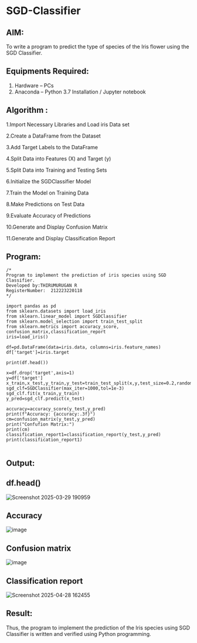 # SGD-Classifier
## AIM:
To write a program to predict the type of species of the Iris flower using the SGD Classifier.

## Equipments Required:
1. Hardware – PCs
2. Anaconda – Python 3.7 Installation / Jupyter notebook

## Algorithm :

1.Import Necessary Libraries and Load iris Data set

2.Create a DataFrame from the Dataset

3.Add Target Labels to the DataFrame

4.Split Data into Features (X) and Target (y)

5.Split Data into Training and Testing Sets

6.Initialize the SGDClassifier Model

7.Train the Model on Training Data

8.Make Predictions on Test Data

9.Evaluate Accuracy of Predictions

10.Generate and Display Confusion Matrix

11.Generate and Display Classification Report

## Program:
```
/*
Program to implement the prediction of iris species using SGD Classifier.
Developed by:THIRUMURUGAN R
RegisterNumber:  212223220118
*/
```

```
import pandas as pd
from sklearn.datasets import load_iris
from sklearn.linear_model import SGDClassifier
from sklearn.model_selection import train_test_split
from sklearn.metrics import accuracy_score, confusion_matrix,classification_report
iris=load_iris()

df=pd.DataFrame(data=iris.data, columns=iris.feature_names)
df['target']=iris.target

print(df.head())

```

```
x=df.drop('target',axis=1)
y=df['target']
x_train,x_test,y_train,y_test=train_test_split(x,y,test_size=0.2,random_state=42)
sgd_clf=SGDClassifier(max_iter=1000,tol=1e-3)
sgd_clf.fit(x_train,y_train)
y_pred=sgd_clf.predict(x_test)

accuracy=accuracy_score(y_test,y_pred)
print(f"Accuracy: {accuracy:.3f}")
cm=confusion_matrix(y_test,y_pred)
print("Confufion Matrix:")
print(cm)
classification_report1=classification_report(y_test,y_pred)
print(classification_report1)


```
## Output:

## df.head()

![Screenshot 2025-03-29 190959](https://github.com/user-attachments/assets/b863dec5-3cf0-4e21-aa00-68a15d5f8556)

## Accuracy

![image](https://github.com/user-attachments/assets/f82329f0-ed12-4bf3-b89e-8669aa2c2003)

## Confusion matrix

![image](https://github.com/user-attachments/assets/0f5f769e-c3d2-41e4-a145-16bb1645633d)

## Classification report
![Screenshot 2025-04-28 162455](https://github.com/user-attachments/assets/4e291aa0-2118-448e-89fc-05e578a26b0d)



## Result:
Thus, the program to implement the prediction of the Iris species using SGD Classifier is written and verified using Python programming.
